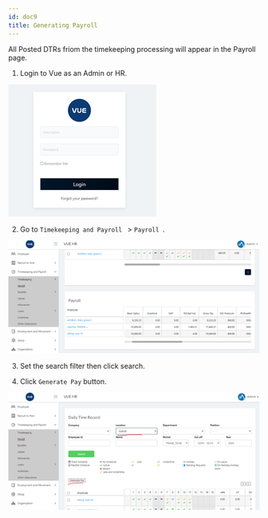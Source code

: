 ```yaml
---
id: doc9
title: Generating Payroll
---
```

All Posted DTRs friom the timekeeping processing will appear in the Payroll page.



1. Login to Vue as an Admin or HR. 
<!-- > **Note**: Click [here](/docs/users) to setup users. -->

![alt-text](assets/Picture2.png)

2. Go to `Timekeeping and Payroll ` > `Payroll `.

![alt-text](assets/Picture11.png)

3. Set the search filter then click search.

4. Click `Generate Pay` button.

![alt-text](assets/Picture12.png)













<!-- I can write content using [GitHub-flavored Markdown syntax](https://github.github.com/gfm/).



**Bold** _italic_ `code` [Links](#url)

> Donec sit amet nisl. Aliquam semper ipsum sit amet velit. Suspendisse
> id sem consectetuer libero luctus adipiscing.

* Hey
* Ho
* Let's Go -->